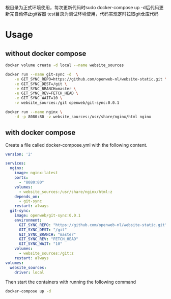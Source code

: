 根目录为正式环境使用，每次更新代码时sudo docker-compose up -d后代码更新完自动停止git容器
test目录为测试环境使用，代码实现定时拉取git仓库代码
# Usage
## without docker compose
```bash
docker volume create -d local --name website_sources

docker run --name git-sync -d  \
    -e GIT_SYNC_REPO=https://github.com/openweb-nl/website-static.git \
    -e GIT_SYNC_DEST=/git \
    -e GIT_SYNC_BRANCH=master \
    -e GIT_SYNC_REV=FETCH_HEAD \
    -e GIT_SYNC_WAIT=10 \
    -v website_sources:/git openweb/git-sync:0.0.1

docker run --name nginx \
    -d -p 8080:80 -v website_sources:/usr/share/nginx/html nginx
```
## with docker compose

Create a file called docker-compose.yml with the following content.
```yml
version: '2'

services:
  nginx:
    image: nginx:latest
    ports:
      - "8080:80"
    volumes:
      - website_sources:/usr/share/nginx/html:z
    depends_on:
      - git-sync
    restart: always
  git-sync:
    image: openweb/git-sync:0.0.1
    environment:
      GIT_SYNC_REPO: "https://github.com/openweb-nl/website-static.git"
      GIT_SYNC_DEST: "/git"
      GIT_SYNC_BRANCH: "master"
      GIT_SYNC_REV: "FETCH_HEAD"
      GIT_SYNC_WAIT: "10"
    volumes:
      - website_sources:/git:z
    restart: always
volumes:
  website_sources:
    driver: local
```
Then start the containers with running the following command
```bash
docker-compose up -d
```

[kubernetes contrib]: <https://github.com/joemccann/dillinger>